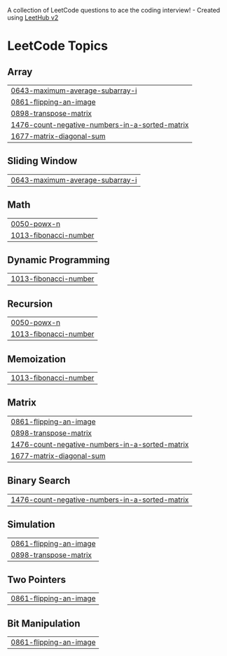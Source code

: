 A collection of LeetCode questions to ace the coding interview! - Created using [LeetHub v2](https://github.com/arunbhardwaj/LeetHub-2.0)
<!---LeetCode Topics Start-->
# LeetCode Topics
## Array
|  |
| ------- |
| [0643-maximum-average-subarray-i](https://github.com/Prasanthgadde-17/Leetcode/tree/master/0643-maximum-average-subarray-i) |
| [0861-flipping-an-image](https://github.com/Prasanthgadde-17/Leetcode/tree/master/0861-flipping-an-image) |
| [0898-transpose-matrix](https://github.com/Prasanthgadde-17/Leetcode/tree/master/0898-transpose-matrix) |
| [1476-count-negative-numbers-in-a-sorted-matrix](https://github.com/Prasanthgadde-17/Leetcode/tree/master/1476-count-negative-numbers-in-a-sorted-matrix) |
| [1677-matrix-diagonal-sum](https://github.com/Prasanthgadde-17/Leetcode/tree/master/1677-matrix-diagonal-sum) |
## Sliding Window
|  |
| ------- |
| [0643-maximum-average-subarray-i](https://github.com/Prasanthgadde-17/Leetcode/tree/master/0643-maximum-average-subarray-i) |
## Math
|  |
| ------- |
| [0050-powx-n](https://github.com/Prasanthgadde-17/Leetcode/tree/master/0050-powx-n) |
| [1013-fibonacci-number](https://github.com/Prasanthgadde-17/Leetcode/tree/master/1013-fibonacci-number) |
## Dynamic Programming
|  |
| ------- |
| [1013-fibonacci-number](https://github.com/Prasanthgadde-17/Leetcode/tree/master/1013-fibonacci-number) |
## Recursion
|  |
| ------- |
| [0050-powx-n](https://github.com/Prasanthgadde-17/Leetcode/tree/master/0050-powx-n) |
| [1013-fibonacci-number](https://github.com/Prasanthgadde-17/Leetcode/tree/master/1013-fibonacci-number) |
## Memoization
|  |
| ------- |
| [1013-fibonacci-number](https://github.com/Prasanthgadde-17/Leetcode/tree/master/1013-fibonacci-number) |
## Matrix
|  |
| ------- |
| [0861-flipping-an-image](https://github.com/Prasanthgadde-17/Leetcode/tree/master/0861-flipping-an-image) |
| [0898-transpose-matrix](https://github.com/Prasanthgadde-17/Leetcode/tree/master/0898-transpose-matrix) |
| [1476-count-negative-numbers-in-a-sorted-matrix](https://github.com/Prasanthgadde-17/Leetcode/tree/master/1476-count-negative-numbers-in-a-sorted-matrix) |
| [1677-matrix-diagonal-sum](https://github.com/Prasanthgadde-17/Leetcode/tree/master/1677-matrix-diagonal-sum) |
## Binary Search
|  |
| ------- |
| [1476-count-negative-numbers-in-a-sorted-matrix](https://github.com/Prasanthgadde-17/Leetcode/tree/master/1476-count-negative-numbers-in-a-sorted-matrix) |
## Simulation
|  |
| ------- |
| [0861-flipping-an-image](https://github.com/Prasanthgadde-17/Leetcode/tree/master/0861-flipping-an-image) |
| [0898-transpose-matrix](https://github.com/Prasanthgadde-17/Leetcode/tree/master/0898-transpose-matrix) |
## Two Pointers
|  |
| ------- |
| [0861-flipping-an-image](https://github.com/Prasanthgadde-17/Leetcode/tree/master/0861-flipping-an-image) |
## Bit Manipulation
|  |
| ------- |
| [0861-flipping-an-image](https://github.com/Prasanthgadde-17/Leetcode/tree/master/0861-flipping-an-image) |
<!---LeetCode Topics End-->